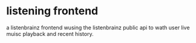 # listening frontend
a listenbrainz frontend wusing the listenbrainz public api to wath user live muisc playback and recent history.
